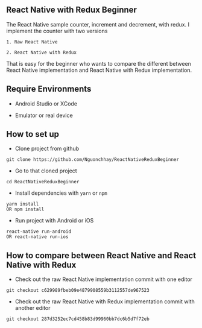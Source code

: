 React Native with Redux Beginner
--------------------------------

The React Native sample counter, increment and decrement, with redux. I implement the counter with two versions
```
1. Raw React Native

2. React Native with Redux
```
That is easy for the beginner who wants to compare the different between React Native implementation and React Native with Redux implementation.

Require Environments
--------------------

* Android Studio or XCode

* Emulator or real device

How to set up
-------------

* Clone project from github
```
git clone https://github.com/Nguonchhay/ReactNativeReduxBeginner
```

* Go to that cloned project
```
cd ReactNativeReduxBeginner
```

* Install dependencies with `yarn` or `npm`
```
yarn install
OR npm install
```

* Run project with Android or iOS
```
react-native run-android
OR react-native run-ios
```

How to compare between React Native and React Native with Redux
---------------------------------------------------------------

* Check out the raw React Native implementation commit with one editor
```
git checkout c629989fbeb09e4879908559b3112557de967523
```

* Check out the raw React Native with Redux implementation commit with another editor
```
git checkout 287d3252ec7cd458b83d99960bb7dc6b5d7f72eb
```